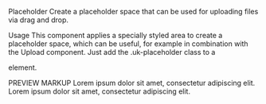 
Placeholder
Create a placeholder space that can be used for uploading files via drag and drop.

Usage
This component applies a specially styled area to create a placeholder space, which can be useful, for example in combination with the Upload component. Just add the .uk-placeholder class to a <div> element.

<div class="uk-placeholder"></div>
PREVIEW
MARKUP
Lorem ipsum dolor sit amet, consectetur adipiscing elit.



<div class="uk-placeholder uk-text-center">Lorem ipsum dolor sit amet, consectetur adipiscing elit.</div>

